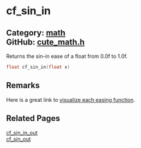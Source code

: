 [//]: # (This file is automatically generated by Cute Framework's docs parser.)
[//]: # (Do not edit this file by hand!)
[//]: # (See: https://github.com/RandyGaul/cute_framework/blob/master/samples/docs_parser.cpp)
[](../header.md ':include')

# cf_sin_in

Category: [math](/api_reference?id=math)  
GitHub: [cute_math.h](https://github.com/RandyGaul/cute_framework/blob/master/include/cute_math.h)  
---

Returns the sin-in ease of a float from 0.0f to 1.0f.

```cpp
float cf_sin_in(float x)
```

## Remarks

Here is a great link to [visualize each easing function](https://easings.net/).

## Related Pages

[cf_sin_in_out](/math/cf_sin_in_out.md)  
[cf_sin_out](/math/cf_sin_out.md)  
